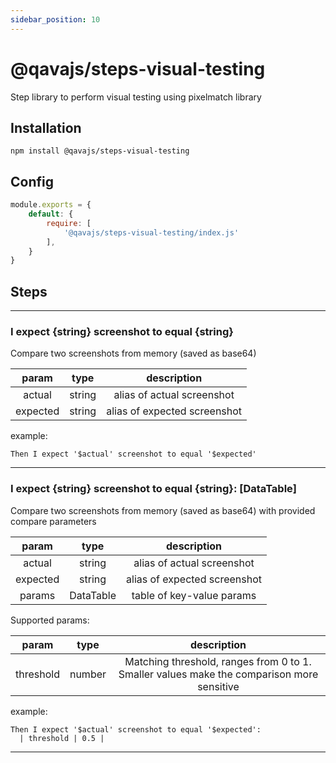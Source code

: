```yaml
---
sidebar_position: 10
---
```


# @qavajs/steps-visual-testing
Step library to perform visual testing using pixelmatch library

## Installation

`npm install @qavajs/steps-visual-testing`

## Config
```javascript
module.exports = {
    default: {
        require: [
            '@qavajs/steps-visual-testing/index.js'
        ],
    }
}
```

## Steps

---
### I expect {string} screenshot to equal {string}

Compare two screenshots from memory (saved as base64)

|  param   |  type  |         description          |
|:--------:|:------:|:----------------------------:|
|  actual  | string |  alias of actual screenshot  |
| expected | string | alias of expected screenshot |

example:
```gherkin
Then I expect '$actual' screenshot to equal '$expected'
```
---

### I expect {string} screenshot to equal {string}: [DataTable]

Compare two screenshots from memory (saved as base64) with provided compare parameters

|  param   |   type    |         description          |
|:--------:|:---------:|:----------------------------:|
|  actual  |  string   |  alias of actual screenshot  |
| expected |  string   | alias of expected screenshot |
|  params  | DataTable |  table of key-value params   |

Supported params:

|    param    |  type  |                                         description                                         |
|:-----------:|:------:|:-------------------------------------------------------------------------------------------:|
|  threshold  | number |  Matching threshold, ranges from 0 to 1. Smaller values make the comparison more sensitive  |

example:
```gherkin
Then I expect '$actual' screenshot to equal '$expected':
  | threshold | 0.5 |
```
---

